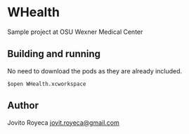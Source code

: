 # WHealth
Sample project at OSU Wexner Medical Center

## Building and running
No need to download the pods as they are already included.

```
$open WHealth.xcworkspace
```

## Author
Jovito Royeca
jovit.royeca@gmail.com
